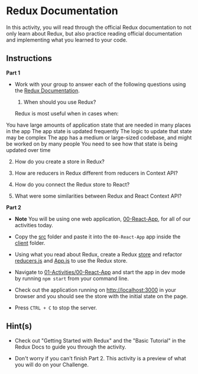 # Redux Documentation

In this activity, you will read through the official Redux documentation to not only learn about Redux, but also practice reading official documentation and implementing what you learned to your code.

## Instructions

**Part 1**

- Work with your group to answer each of the following questions using the [Redux Documentation](https://redux.js.org/).

  1. When should you use Redux?

  Redux is most useful when in cases when:

You have large amounts of application state that are needed in many places in the app
The app state is updated frequently
The logic to update that state may be complex
The app has a medium or large-sized codebase, and might be worked on by many people
You need to see how that state is being updated over time

2. How do you create a store in Redux?

3. How are reducers in Redux different from reducers in Context API?

4. How do you connect the Redux store to React?

5. What were some similarities between Redux and React Context API?

**Part 2**

- **Note** You will be using one web application, [00-React-App](../00-React-App), for all of our activities today.

- Copy the [src](Unsolved/src) folder and paste it into the `00-React-App` app inside the [client](../00-React-App/client) folder.

- Using what you read about Redux, create a Redux [store](../00-React-App/client/src/utils/store.js) and refactor [reducers.js](../00-React-App/client/src/utils/reducers.js) and [App.js](../00-React-App/client/src/App.js) to use the Redux store.

- Navigate to [01-Activities/00-React-App](../00-React-App) and start the app in dev mode by running `npm start` from your command line.

- Check out the application running on <http://localhost:3000> in your browser and you should see the store with the initial state on the page.

- Press `CTRL + C` to stop the server.

## Hint(s)

- Check out "Getting Started with Redux" and the "Basic Tutorial" in the Redux Docs to guide you through the activity.

- Don't worry if you can't finish Part 2. This activity is a preview of what you will do on your Challenge.
